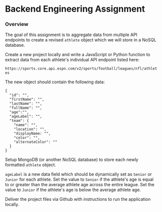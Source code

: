 # Backend Engineering Assignment
### Overview
The goal of this assignment is to aggregate data from multiple API endpoints to create a revised `athlete` object which we will store in a NoSQL database.

Create a new project locally and write a JavaScript or Python function to extract data from each athlete's individual API endpoint listed here:

`https://sports.core.api.espn.com/v2/sports/football/leagues/nfl/athletes`

The new object should contain the following data:

```
{
  "id": "",
  "firstName": "",
  "lastName": "",
  "fullName": "",
  "age":"",
  "ageLabel": "",
  "team": {
    "name": "",
    "location": "",
    "displayName: "",
    "color": "",
    "alternateColor": ""
  }
}
```

Setup MongoDB (or another NoSQL database) to store each newly formatted `athlete` object.

`ageLabel` is a new data field which should be dynamically set as `Senior` or `Junior` for each athlete. Set the value to `Senior` if the athlete's age is equal to or greater than the average athlete age across the entire league. Set the value to `Junior` if the athlete's age is below the average athlete age.

Deliver the project files via Github with instructions to run the application locally.
